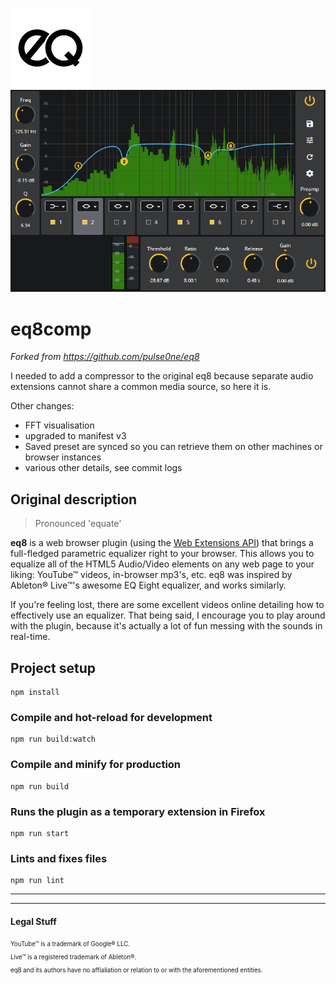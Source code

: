 ![icon](https://raw.githubusercontent.com/guiohm/eq8Comp/master/extension/icons/icon-128.png)
![Screenshot](https://raw.githubusercontent.com/guiohm/eq8Comp/master/Screenshot.png)

# eq8comp

_Forked from <https://github.com/pulse0ne/eq8>_

I needed to add a compressor to the original eq8 because separate audio extensions cannot share a common media source, so here it is.

Other changes:

- FFT visualisation
- upgraded to manifest v3
- Saved preset are synced so you can retrieve them on other machines or browser instances
- various other details, see commit logs

## Original description

>Pronounced 'equate'

**eq8** is a web browser plugin (using the [Web Extensions API](https://developer.mozilla.org/en-US/docs/Mozilla/Add-ons/WebExtensions)) that
brings a full-fledged parametric equalizer right to your browser. This allows you to equalize all of the HTML5 Audio/Video elements on any
web page to your liking: YouTube&trade; videos, in-browser mp3's, etc. eq8 was inspired by Ableton&reg; Live&trade;'s awesome EQ Eight
equalizer, and works similarly.

If you're feeling lost, there are some excellent videos online detailing how to effectively use an equalizer. That being said, I encourage
you to play around with the plugin, because it's actually a lot of fun messing with the sounds in real-time.

## Project setup

```
npm install
```

### Compile and hot-reload for development

```
npm run build:watch
```

### Compile and minify for production

```
npm run build
```

### Runs the plugin as a temporary extension in Firefox

```
npm run start
```

### Lints and fixes files

```
npm run lint
```

---
---

#### Legal Stuff

<sub><sup>YouTube&trade; is a trademark of Google&reg; LLC.</sup></sub><br>
<sub><sup>Live&trade; is a registered trademark of Ableton&reg;.</sup></sub><br>
<sub><sup>eq8 and its authors have no affialiation or relation to or with the aforementioned entities.</sup></sub>
